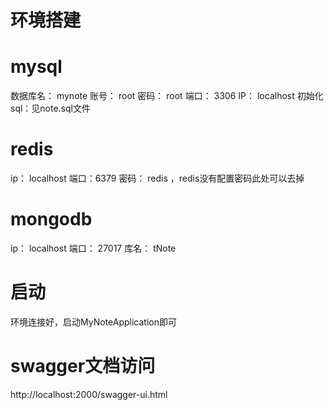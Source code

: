 # 环境搭建
# mysql  
数据库名： mynote
账号： root
密码： root
端口： 3306
IP： localhost
初始化sql：见note.sql文件
# redis
ip： localhost
端口：6379
密码： redis ，redis没有配置密码此处可以去掉
# mongodb
ip： localhost
端口： 27017
库名： tNote
# 启动
环境连接好，启动MyNoteApplication即可
# swagger文档访问
http://localhost:2000/swagger-ui.html